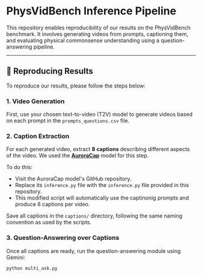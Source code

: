 # PhysVidBench Inference Pipeline

This repository enables reproducibility of our results on the PhysVidBench benchmark. It involves generating videos from prompts, captioning them, and evaluating physical commonsense understanding using a question-answering pipeline.

---

## 🔁 Reproducing Results

To reproduce our results, please follow the steps below:

### 1. Video Generation

First, use your chosen text-to-video (T2V) model to generate videos based on each prompt in the `prompts_questions.csv` file.

### 2. Caption Extraction

For each generated video, extract **8 captions** describing different aspects of the video. We used the [**AuroraCap**](https://github.com/rese1f/aurora) model for this step.

To do this:
- Visit the AuroraCap model's GitHub repository.
- Replace its `inference.py` file with the `inference.py` file provided in this repository.
- This modified script will automatically use the captinonig prompts and produce 8 captions per video.

Save all captions in the `captions/` directory, following the same naming convention as used by the scripts.

### 3. Question-Answering over Captions

Once all captions are ready, run the question-answering module using Gemini:

```bash
python multi_ask.py
